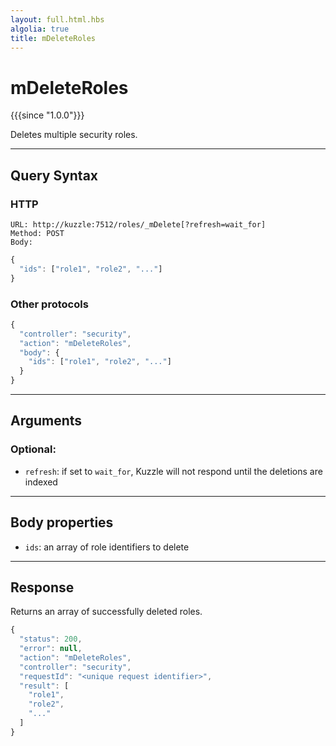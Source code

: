 ```yaml
---
layout: full.html.hbs
algolia: true
title: mDeleteRoles
---
```


# mDeleteRoles

{{{since "1.0.0"}}}

Deletes multiple security roles.

---

## Query Syntax

### HTTP

```http
URL: http://kuzzle:7512/roles/_mDelete[?refresh=wait_for]
Method: POST  
Body:
```

```js
{
  "ids": ["role1", "role2", "..."]
}
```

### Other protocols

```js
{
  "controller": "security",
  "action": "mDeleteRoles",
  "body": {
    "ids": ["role1", "role2", "..."]
  }
}
```

---

## Arguments

### Optional:

* `refresh`: if set to `wait_for`, Kuzzle will not respond until the deletions are indexed

---

## Body properties

* `ids`: an array of role identifiers to delete

---

## Response

Returns an array of successfully deleted roles.

```javascript
{
  "status": 200,
  "error": null,
  "action": "mDeleteRoles",
  "controller": "security",
  "requestId": "<unique request identifier>",
  "result": [
    "role1",
    "role2",
    "..."
  ]
}
```
